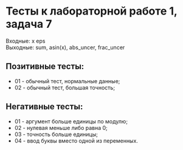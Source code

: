 # Тесты к лабораторной работе 1, задача 7

Входные: x eps  
Выходные: sum, asin(x), abs_uncer, frac_uncer 

## Позитивные тесты:
- 01 - обычный тест, нормальные данные;
- 02 - обычный тест, большая точность;



## Негативные тесты:
- 01 - аргумент больше единицы по модулю;
- 02 - нулевая меньше либо равна 0;
- 03 - точность больше единицы;
- 04 - ввод буквы вместо одной из переменных.